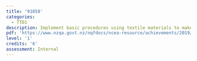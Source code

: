 ```yaml
---
title: '91058'
categories:
  - TTD1
description: Implement basic procedures using textile materials to make a specified product
pdf: 'https://www.nzqa.govt.nz/nqfdocs/ncea-resource/achievements/2019/as91058.pdf'
level: '1'
credits: '6'
assessment: Internal
---
```


